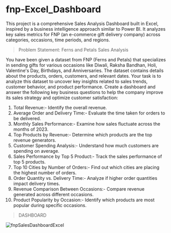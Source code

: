 # fnp-Excel_Dashboard

This project is a comprehensive Sales Analysis Dashboard built in Excel, inspired by a business intelligence approach similar to Power BI. It analyzes key sales metrics for FNP (an e-commerce gift delivery company) across categories, occasions, time periods, and regions.


> Problem Statement: Ferns and Petals Sales Analysis

You have been given a dataset from FNP (Ferns and Petals) that specializes in sending gifts for various occasions like Diwali, Raksha Bandhan, Holi, Valentine's Day, Birthdays, and Anniversaries. The dataset contains details about the products, orders, customers, and relevant dates. Your task is to analyze this dataset to uncover key insights related to sales trends, customer behavior, and product performance.
Create a dashboard and answer the following key business questions to help the company improve its sales strategy and optimize customer satisfaction:

 1. Total Revenue:- Identify the overall revenue.
 2. Average Order and Delivery Time:- Evaluate the time taken for orders to be delivered.
 3. Monthly Sales Performance:- Examine how sales fluctuate across the months of 2023.
 4. Top Products by Revenue:- Determine which products are the top revenue generators.
 5. Customer Spending Analysis:- Understand how much customers are spending on average.
 6. Sales Performance by Top 5 Product:- Track the sales performance of top 5 products.
 7. Top 10 Cities by Number of Orders:- Find out which cities are placing the highest number of orders.
 8. Order Quantity vs. Delivery Time:- Analyze if higher order quantities impact delivery times.
 9. Revenue Comparison Between Occasions:- Compare revenue generated across different occasions.
10. Product Popularity by Occasion:- Identify which products are most popular during specific occasions.



> DASHBOARD


![fnpSalesDashboardExcel](https://github.com/user-attachments/assets/758467f2-6bab-4572-9378-ac2730e38b4b)
